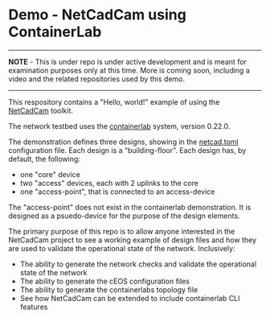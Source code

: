 # Demo - NetCadCam using ContainerLab

---

**NOTE** - This is under repo is under active development and is meant for
examination purposes only at this time. More is coming soon, including a video
and the related repositories used by this demo.

---

This respository contains a "Hello, world!" example of using the
[NetCadCam](https://github.com/jeremyschulman/netcadcam) toolkit.

The  network testbed uses the
[containerlab](https://containerlab.srlinux.dev/) system, version 0.22.0.

The demonstration defines three designs, showing in the
[netcad.toml](netcad.toml) configuration file.  Each design is a "building-floor".
Each design has, by default, the following:

* one "core" device
* two "access" devices, each with 2 uplinks to the core
* one "access-point", that is connected to an access-device

The "access-point" does not exist in the containerlab demonstration.  It is
designed as a psuedo-device for the purpose of the design elements.

The primary purpose of this repo is to allow anyone interested in the NetCadCam
project to see a working example of design files and how they are used to
validate the operational state of the network.  Inclusively:

  * The ability to generate the network checks and validate the operational state of the network
  * The ability to generate the cEOS configuration files
  * The ability to generate the containerlabs topology file
  * See how NetCadCam can be extended to include containerlab CLI features
